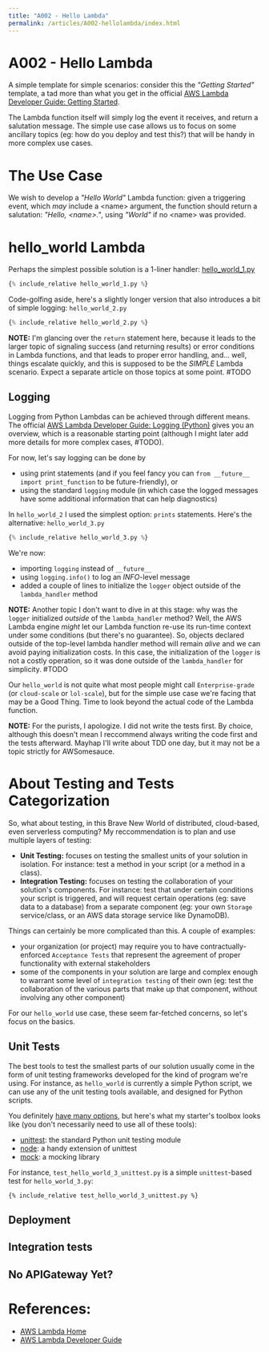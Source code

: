 ```yaml
---
title: "A002 - Hello Lambda"
permalink: /articles/A002-hellolambda/index.html
---
```


# A002 - Hello Lambda

A simple template for simple scenarios: consider this the *"Getting Started"* template, a tad more than what you get in the official [AWS Lambda Developer Guide: Getting Started](http://docs.aws.amazon.com/lambda/latest/dg/getting-started.html).

The Lambda function itself will simply log the event it receives, and return a salutation message. The simple use case allows us to focus on some ancillary topics (eg: how do you deploy and test this?) that will be handy in more complex use cases.

# The Use Case

We wish to develop a *"Hello World"* Lambda function: given a triggering event, which *may* include a \<name> argument, the function should return a salutation: *"Hello, \<name>."*, using *"World"* if no \<name> was provided.

# hello_world Lambda

Perhaps the simplest possible solution is a 1-liner handler: [hello_world_1.py](./hello_world_1.py)

```python
{% include_relative hello_world_1.py %}
```

Code-golfing aside, here's a slightly longer version that also introduces a bit of simple logging: `hello_world_2.py`

```python
{% include_relative hello_world_2.py %}
```

**NOTE:** I'm glancing over the `return` statement here, because it leads to the larger topic of signaling success (and returning results) or error conditions in Lambda functions, and that leads to proper error handling, and... well, things escalate quickly, and this is supposed to be the *SIMPLE* Lambda scenario. Expect a separate article on those topics at some point. #TODO

## Logging
Logging from Python Lambdas can be achieved through different means. The official [AWS Lambda Developer Guide: Logging (Python)](http://docs.aws.amazon.com/lambda/latest/dg/python-logging.html) gives you an overview, which is a reasonable starting point (although I might later add more details for more complex cases, #TODO).

For now, let's say logging can be done by

* using print statements (and if you feel fancy you can `from __future__ import print_function` to be future-friendly), or
* using the standard `logging` module (in which case the logged messages have some additional information that can help diagnostics)

In `hello_world_2` I used the simplest option: `prints` statements.
Here's the alternative: `hello_world_3.py`

```python
{% include_relative hello_world_3.py %}
```

We're now:

* importing `logging` instead of `__future__`
* using `logging.info()` to log an *INFO*-level message
* added a couple of lines to initialize the `logger` object outside of the `lambda_handler` method

**NOTE:** Another topic I don't want to dive in at this stage: why was the `logger` initialized *outside* of the `lambda_handler` method? Well, the AWS Lambda engine *might* let our Lambda function re-use its run-time context under some conditions (but there's no guarantee). So, objects declared outside of the top-level lambda handler method will remain *alive* and we can avoid paying initialization costs. In this case, the initialization of the `logger` is not a costly operation, so it was done outside of the `lambda_handler` for simplicity. #TODO

Our `hello_world` is not quite what most people might call `Enterprise-grade` (or `cloud-scale` or `lol-scale`), but for the simple use case we're facing that may be a Good Thing. Time to look beyond the actual code of the Lambda function.

**NOTE:** For the purists, I apologize. I did not write the tests first. By choice, although this doesn't mean I reccommend always writing the code first and the tests afterward. Mayhap I'll write about TDD one day, but it may not be a topic strictly for AWSomesauce.

# About Testing and Tests Categorization

So, what about testing, in this Brave New World of distributed, cloud-based, even serverless computing?
My reccommendation is to plan and use multiple layers of testing:
* **Unit Testing:** focuses on testing the smallest units of your solution in isolation. For instance: test a method in your script (or a method in a class).
* **Integration Testing:** focuses on testing the collaboration of your solution's components. For instance: test that under certain conditions your script is triggered, and will request certain operations (eg: save data to a database) from a separate component (eg: your own `Storage` service/class, or an AWS data storage service like DynamoDB).

Things can certainly be more complicated than this. A couple of examples:
* your organization (or project) may require you to have contractually-enforced `Acceptance Tests` that represent the agreement of proper functionality with external stakeholders
* some of the components in your solution are large and complex enough to warrant some level of `integration testing` of their own (eg: test the collaboration of the various parts that make up that component, without involving any other component)

For our `hello_world` use case, these seem far-fetched concerns, so let's focus on the basics.

## Unit Tests

The best tools to test the smallest parts of our solution usually come in the form of unit testing frameworks developed for the kind of program we're using. For instance, as `hello_world` is currently a simple Python script, we can use any of the unit testing tools available, and designed for Python scripts.

You definitely [have many options](https://wiki.python.org/moin/PythonTestingToolsTaxonomy), but here's what my starter's toolbox looks like (you don't necessarily need to use all of these tools):
* [unittest](https://docs.python.org/2/library/unittest.html): the standard Python unit testing module
* [node](http://nose.readthedocs.io/en/latest/): a handy extension of unittest
* [mock](http://www.voidspace.org.uk/python/mock/): a mocking library

For instance, `test_hello_world_3_unittest.py` is a simple `unittest`-based test for `hello_world_3.py`:
```
{% include_relative test_hello_world_3_unittest.py %}
```



## Deployment

## Integration tests

## No APIGateway Yet?

# References:

* [AWS Lambda Home](https://aws.amazon.com/lambda/)
* [AWS Lambda Developer Guide](http://docs.aws.amazon.com/lambda/latest/dg/welcome.html)
